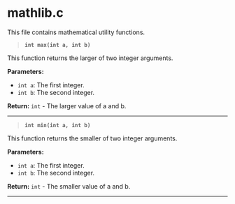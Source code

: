 # mathlib.c

This file contains mathematical utility functions.

> **`int max(int a, int b)`**

This function returns the larger of two integer arguments.

**Parameters:**

- `int a`: The first integer.
- `int b`: The second integer.

**Return:** `int` - The larger value of a and b.

---

> **`int min(int a, int b)`**

This function returns the smaller of two integer arguments.

**Parameters:**

- `int a`: The first integer.
- `int b`: The second integer.

**Return:** `int` - The smaller value of a and b.

---

